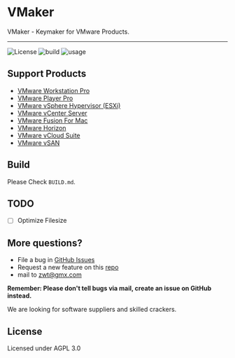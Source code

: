 VMaker
===
VMaker - Keymaker for VMware Products.

---
![License](https://img.shields.io/badge/license-AGPL-brightgreen.svg?longCache=true&style=flat-square) ![build](https://img.shields.io/badge/build-passing-brightgreen.svg?longCache=true&style=flat-square) ![usage](https://img.shields.io/badge/usage-VMware%20Products-green.svg?longCache=true&style=flat-square)

Support Products
------------
* [VMware Workstation Pro](https://www.vmware.com/cn/products/workstation-pro.html)
* [VMware Player Pro](https://www.vmware.com/cn/products/workstation-player.html)
* [VMware vSphere Hypervisor (ESXi)](https://www.vmware.com/cn/products/vsphere.html)
* [VMware vCenter Server](https://www.vmware.com/cn/products/vcenter-server.html)
* [VMware Fusion For Mac](https://www.vmware.com/cn/products/fusion.html)
* [VMware Horizon](https://www.vmware.com/cn/products/horizon.html)
* [VMware vCloud Suite](https://www.vmware.com/cn/products/vcloud-suite.html)
* [VMware vSAN](https://www.vmware.com/cn/products/vsan.html)

Build
------------
Please Check `BUILD.md`.

TODO
------------
- [ ] Optimize Filesize

More questions?
------------
* File a bug in [GitHub Issues](https://github.com/wbsdty331/keymaker/issues)
* Request a new feature on this [repo](https://github.com/wbsdty331/keymaker)
* mail to zwt@gmx.com

**Remember: Please don't tell bugs via mail, create an issue on GitHub instead.**

We are looking for software suppliers and skilled crackers.

License
------------
Licensed under AGPL 3.0



